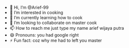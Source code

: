 - 👋 Hi, I’m @Arief-99
- 👀 I’m interested in cooking
- 🌱 I’m currently learning how to cook
- 💞️ I’m looking to collaborate on master cook
- 📫 How to reach me just type my name arief wijaya putra
- 😄 Pronouns: you had google right
- ⚡ Fun fact: coz why me had to left you master

<!---
Arief-99/Arief-99 is a ✨ special ✨ repository because its `README.md` (this file) appears on your GitHub profile.
You can click the Preview link to take a look at your changes.
--->
